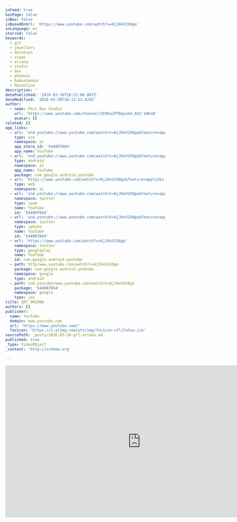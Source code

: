 ```yaml
---
inFeed: true
hasPage: false
inNav: false
isBasedOnUrl: 'https://www.youtube.com/watch?v=6jJHvV2X8go'
inLanguage: en
starred: false
keywords:
  - grt
  - jewellers
  - duration
  - views
  - oriana
  - studio
  - box
  - phoenix
  - babushankar
  - hbconline
description: ''
datePublished: '2016-03-30T10:22:06.007Z'
dateModified: '2016-03-30T10:13:53.429Z'
author:
  - name: Post Box Studio
    url: 'https://www.youtube.com/channel/UCHhoiPTDquukU_AUZ-10koQ'
    avatar: {}
related: []
app_links:
  - url: 'vnd.youtube://www.youtube.com/watch?v=6jJHvV2X8go&feature=applinks'
    type: ios
    namespace: ai
    app_store_id: '544007664'
    app_name: YouTube
  - url: 'vnd.youtube://www.youtube.com/watch?v=6jJHvV2X8go&feature=applinks'
    type: android
    namespace: ai
    app_name: YouTube
    package: com.google.android.youtube
  - url: 'https://www.youtube.com/watch?v=6jJHvV2X8go&feature=applinks'
    type: web
    namespace: ai
  - url: 'vnd.youtube://www.youtube.com/watch?v=6jJHvV2X8go&feature=applinks'
    namespace: twitter
    type: ipad
    name: YouTube
    id: '544007664'
  - url: 'vnd.youtube://www.youtube.com/watch?v=6jJHvV2X8go&feature=applinks'
    namespace: twitter
    type: iphone
    name: YouTube
    id: '544007664'
  - url: 'https://www.youtube.com/watch?v=6jJHvV2X8go'
    namespace: twitter
    type: googleplay
    name: YouTube
    id: com.google.android.youtube
  - path: http/www.youtube.com/watch?v=6jJHvV2X8go
    package: com.google.android.youtube
    namespace: google
    type: android
  - path: vnd.youtube/www.youtube.com/watch?v=6jJHvV2X8go
    package: '544007664'
    namespace: google
    type: ios
title: GRT ORIANA
authors: []
publisher:
  name: YouTube
  domain: www.youtube.com
  url: 'https://www.youtube.com/'
  favicon: 'https://s.ytimg.com/yts/img/favicon-vflz7uhzw.ico'
sourcePath: _posts/2016-03-30-grt-oriana.md
published: true
_type: VideoObject
_context: 'http://schema.org'

---
```

<iframe src="https://cdn.embedly.com/widgets/media.html?src=https%3A%2F%2Fwww.youtube.com%2Fembed%2F6jJHvV2X8go%3Ffeature%3Doembed&amp;url=https%3A%2F%2Fwww.youtube.com%2Fwatch%3Fv%3D6jJHvV2X8go&amp;image=https%3A%2F%2Fi.ytimg.com%2Fvi%2F6jJHvV2X8go%2Fhqdefault.jpg&amp;key=b7d04c9b404c499eba89ee7072e1c4f7&amp;type=text%2Fhtml&amp;schema=youtube" width="854" height="480" scrolling="no" frameborder="0" allowfullscreen="allowfullscreen" style=""></iframe>